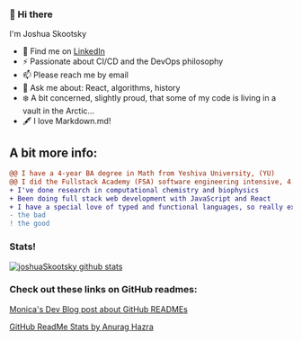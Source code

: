 ### 👋 Hi there 

I'm Joshua Skootsky
<!-- - 💼 Find me on <a href="https://www.linkedin.com/in/joshua-skootsky/">LinkedIn</a> -->
-  💼 Find me on [LinkedIn](https://www.linkedin.com/in/joshua-skootsky/ 'LinkedIn')
- ⚡ Passionate about CI/CD and the DevOps philosophy
- 📫 Please reach me by email
- 💬 Ask me about: React, algorithms, history
- ❄️ A bit concerned, slightly proud, that some of my code is living in a vault in the Arctic...
- 🖋️ I love Markdown.md!


## A bit more info: 

```diff
@@ I have a 4-year BA degree in Math from Yeshiva University, (YU)             @@
@@ I did the Fullstack Academy (FSA) software engineering intensive, 4 months  @@
+ I've done research in computational chemistry and biophysics
+ Been doing full stack web development with JavaScript and React
+ I have a special love of typed and functional languages, so really excited about TypeScript
- the bad
! the good
```

<!--
- 🔭 I’m currently working on ...
- 🌱 I’m currently learning ...
- 👯 I’m looking to collaborate on ...
- 🤔 I’m looking for help with ...
- 💬 Ask me about ...
- 📫 How to reach me: ...
- 😄 Pronouns: ...
- ⚡ Fun fact: ...
-->
### Stats!
[![joshuaSkootsky github stats](https://github-readme-stats.vercel.app/api?username=JoshuaSkootsky)](https://github.com/anuraghazra/github-readme-stats)


### Check out these links on GitHub readmes:

[Monica's Dev Blog post about GitHub READMEs](https://www.aboutmonica.com/blog/how-to-create-a-github-profile-readme 'Monica\'s Dev Blog Post on READMEs')

[GitHub ReadMe Stats by Anurag Hazra](https://github.com/anuraghazra/github-readme-stats 'GitHub ReadMe Stats')

